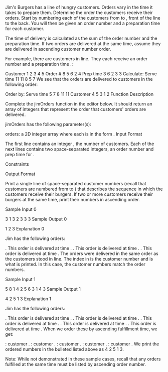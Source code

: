 Jim's Burgers has a line of hungry customers. Orders vary in the time it takes to prepare them. Determine the order the customers receive their orders. Start by numbering each of the customers from  to , front of the line to the back. You will then be given an order number and a preparation time for each customer.

The time of delivery is calculated as the sum of the order number and the preparation time. If two orders are delivered at the same time, assume they are delivered in ascending customer number order.

For example, there are  customers in line. They each receive an order number  and a preparation time .:

Customer	1	2	3	4	5
Order #		8	5	6	2	4
Prep time	3	6	2	3	3
Calculate:
Serve time	11	11	8	5	7
We see that the orders are delivered to customers in the following order:

Order by:
Serve time	5	7	8	11	11
Customer	4	5	3	1	2
Function Description

Complete the jimOrders function in the editor below. It should return an array of integers that represent the order that customers' orders are delivered.

jimOrders has the following parameter(s):

orders: a 2D integer array where each  is in the form .
Input Format

The first line contains an integer , the number of customers.
Each of the next  lines contains two space-separated integers, an order number and prep time for .

Constraints

Output Format

Print a single line of  space-separated customer numbers (recall that customers are numbered from  to ) that describes the sequence in which the customers receive their burgers. If two or more customers receive their burgers at the same time, print their numbers in ascending order.

Sample Input 0

3
1 3
2 3
3 3
Sample Output 0

1 2 3
Explanation 0

Jim has the following orders:

. This order is delivered at time .
. This order is delivered at time .
. This order is delivered at time .
The orders were delivered in the same order as the customers stood in line. The index in  is the customer number and is what is printed. In this case, the customer numbers match the order numbers.

Sample Input 1

5
8 1
4 2
5 6
3 1
4 3
Sample Output 1

4 2 5 1 3
Explanation 1

Jim has the following orders:

. This order is delivered at time .
. This order is delivered at time .
. This order is delivered at time .
. This order is delivered at time .
. This order is delivered at time .
When we order these by ascending fulfillment time, we get:

: customer .
: customer .
: customer .
: customer .
: customer .
We print the ordered numbers in the bulleted listed above as 4 2 5 1 3.

Note: While not demonstrated in these sample cases, recall that any orders fulfilled at the same time must be listed by ascending order number.